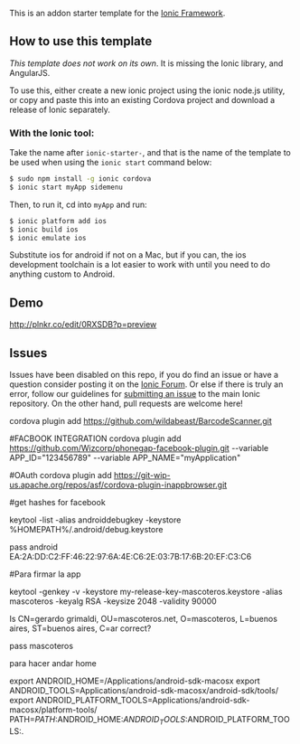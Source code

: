 This is an addon starter template for the [Ionic Framework](http://ionicframework.com/).

## How to use this template

*This template does not work on its own*. It is missing the Ionic library, and AngularJS.

To use this, either create a new ionic project using the ionic node.js utility, or copy and paste this into an existing Cordova project and download a release of Ionic separately.

### With the Ionic tool:

Take the name after `ionic-starter-`, and that is the name of the template to be used when using the `ionic start` command below:

```bash
$ sudo npm install -g ionic cordova
$ ionic start myApp sidemenu
```

Then, to run it, cd into `myApp` and run:

```bash
$ ionic platform add ios
$ ionic build ios
$ ionic emulate ios
```

Substitute ios for android if not on a Mac, but if you can, the ios development toolchain is a lot easier to work with until you need to do anything custom to Android.

## Demo
http://plnkr.co/edit/0RXSDB?p=preview

## Issues
Issues have been disabled on this repo, if you do find an issue or have a question consider posting it on the [Ionic Forum](http://forum.ionicframework.com/).  Or else if there is truly an error, follow our guidelines for [submitting an issue](http://ionicframework.com/contribute/#issues) to the main Ionic repository. On the other hand, pull requests are welcome here!


cordova plugin add https://github.com/wildabeast/BarcodeScanner.git

#FACBOOK INTEGRATION
cordova plugin add https://github.com/Wizcorp/phonegap-facebook-plugin.git --variable APP_ID="123456789" --variable APP_NAME="myApplication"

#OAuth
cordova plugin add https://git-wip-us.apache.org/repos/asf/cordova-plugin-inappbrowser.git

#get hashes for facebook

keytool -list -alias androiddebugkey -keystore %HOMEPATH%/.android/debug.keystore

pass android
EA:2A:DD:C2:FF:46:22:97:6A:4E:C6:2E:03:7B:17:6B:20:EF:C3:C6


#Para firmar la app

keytool -genkey -v -keystore my-release-key-mascoteros.keystore -alias mascoteros -keyalg RSA -keysize 2048 -validity 90000

Is CN=gerardo grimaldi, OU=mascoteros.net, O=mascoteros, L=buenos aires, ST=buenos aires, C=ar correct?

pass mascoteros

para hacer andar home

export ANDROID_HOME=/Applications/android-sdk-macosx export ANDROID_TOOLS=Applications/android-sdk-macosx/android-sdk/tools/ export ANDROID_PLATFORM_TOOLS=Applications/android-sdk-macosx/platform-tools/ PATH=$PATH:$ANDROID_HOME:$ANDROID_TOOLS:$ANDROID_PLATFORM_TOOLS:.

